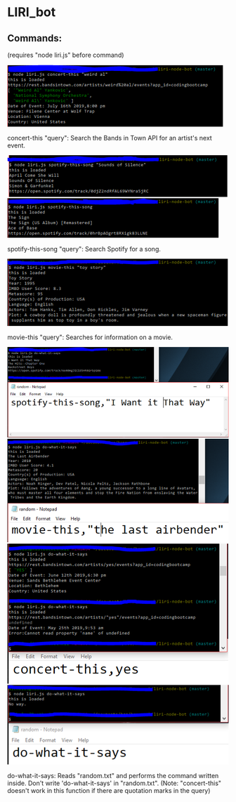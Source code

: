 # LIRI_bot

## Commands:
(requires "node liri.js" before command)

![concert-this](/images/concertthissample.PNG)

concert-this "query": Search the Bands in Town API for an artist's next event.

![spotify-this-song](/images/spotifythissample.PNG)
![spotify-null](/images/spotifynullsample.PNG)

spotify-this-song "query": Search Spotify for a song.

![movie-this](/images/moviethissample.PNG)

movie-this "query": Searches for information on a movie.

![dowhat1](/images/dowhatitsayssample1.PNG)
![dowhat2](/images/dowhatitsayssample2.PNG)
![dowhat3](/images/dowhatitsayssample3.PNG)
![dowhat4](/images/dowhatitsaysfailsafe.PNG)

do-what-it-says: Reads "random.txt" and performs the command written inside.
Don't write 'do-what-it-says' in "random.txt".
(Note: "concert-this" doesn't work in this function if there are quotation marks in the query)
